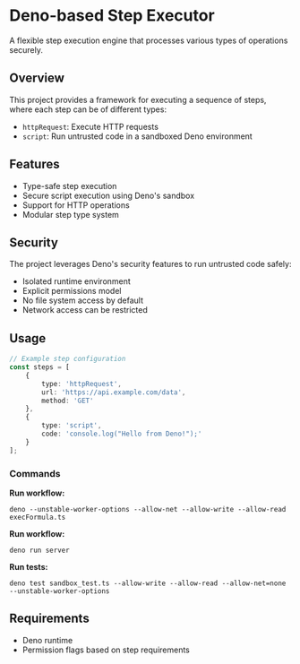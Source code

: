 # Deno-based Step Executor

A flexible step execution engine that processes various types of operations securely.

## Overview

This project provides a framework for executing a sequence of steps, where each step can be of different types:
- `httpRequest`: Execute HTTP requests
- `script`: Run untrusted code in a sandboxed Deno environment

## Features

- Type-safe step execution
- Secure script execution using Deno's sandbox
- Support for HTTP operations
- Modular step type system

## Security

The project leverages Deno's security features to run untrusted code safely:
- Isolated runtime environment
- Explicit permissions model
- No file system access by default
- Network access can be restricted

## Usage

```typescript
// Example step configuration
const steps = [
    {
        type: 'httpRequest',
        url: 'https://api.example.com/data',
        method: 'GET'
    },
    {
        type: 'script',
        code: 'console.log("Hello from Deno!");'
    }
];
```

### Commands
**Run workflow:**

`deno --unstable-worker-options --allow-net --allow-write --allow-read execFormula.ts`

**Run workflow:**

`deno run server`

**Run tests:**

`deno test sandbox_test.ts --allow-write --allow-read --allow-net=none --unstable-worker-options`

## Requirements

- Deno runtime
- Permission flags based on step requirements
